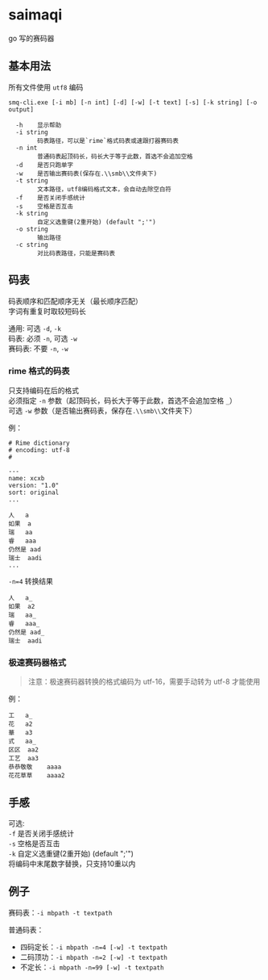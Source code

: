 # saimaqi

go 写的赛码器

## 基本用法

所有文件使用 `utf8` 编码

```shell
smq-cli.exe [-i mb] [-n int] [-d] [-w] [-t text] [-s] [-k string] [-o output]

  -h    显示帮助
  -i string
        码表路径，可以是`rime`格式码表或速跟打器赛码表
  -n int
        普通码表起顶码长，码长大于等于此数，首选不会追加空格
  -d    是否只跑单字
  -w    是否输出赛码表(保存在.\\smb\\文件夹下)
  -t string
        文本路径，utf8编码格式文本，会自动去除空白符
  -f    是否关闭手感统计
  -s    空格是否互击
  -k string
        自定义选重键(2重开始) (default ";'")
  -o string
        输出路径
  -c string
        对比码表路径，只能是赛码表
``` 

## 码表

码表顺序和匹配顺序无关（最长顺序匹配）  
字词有重复时取较短码长

通用: 可选 `-d`, `-k`  
码表: 必须 `-n`, 可选 `-w`  
赛码表: 不要 `-n`, `-w`

### rime 格式的码表

只支持编码在后的格式  
必须指定 `-n` 参数（起顶码长，码长大于等于此数，首选不会追加空格 `_`）  
可选 `-w` 参数（是否输出赛码表，保存在`.\\smb\\`文件夹下）

例：
```
# Rime dictionary
# encoding: utf-8
#

---
name: xcxb
version: "1.0"
sort: original
...

人	a
如果	a
瑞	aa
睿	aaa
仍然是	aad
瑞士	aadi
...
```

`-n=4` 转换结果
```
人	a_
如果	a2
瑞	aa_
睿	aaa_
仍然是	aad_
瑞士	aadi
```

### 极速赛码器格式

> 注意：极速赛码器转换的格式编码为 utf-16，需要手动转为 utf-8 才能使用

例：
```
工	a_
花	a2
華	a3
式	aa_
区区	aa2
工艺	aa3
恭恭敬敬	aaaa
花花草草	aaaa2
```

## 手感

可选:  
`-f` 是否关闭手感统计  
`-s` 空格是否互击  
`-k` 自定义选重键(2重开始) (default ";'")  
将编码中末尾数字替换，只支持10重以内

## 例子

赛码表：`-i mbpath -t textpath`

普通码表：
- 四码定长：`-i mbpath -n=4 [-w] -t textpath`
- 二码顶功：`-i mbpath -n=2 [-w] -t textpath`
- 不定长：`-i mbpath -n=99 [-w] -t textpath`

